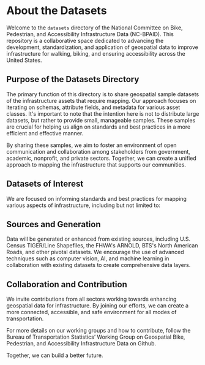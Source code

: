 # About the Datasets

Welcome to the `datasets` directory of the National Committee on Bike, Pedestrian, and Accessibility Infrastructure Data (NC-BPAID). This repository is a collaborative space dedicated to advancing the development, standardization, and application of geospatial data to improve infrastructure for walking, biking, and ensuring accessibility across the United States.

## Purpose of the Datasets Directory

The primary function of this directory is to share geospatial sample datasets of the infrastructure assets that require mapping. Our approach focuses on iterating on schemas, attribute fields, and metadata for various asset classes. It's important to note that the intention here is not to distribute large datasets, but rather to provide small, manageable samples. These samples are crucial for helping us align on standards and best practices in a more efficient and effective manner.

By sharing these samples, we aim to foster an environment of open communication and collaboration among stakeholders from government, academic, nonprofit, and private sectors. Together, we can create a unified approach to mapping the infrastructure that supports our communities.

## Datasets of Interest

We are focused on informing standards and best practices for mapping various aspects of infrastructure, including but not limited to:

## Sources and Generation

Data will be generated or enhanced from existing sources, including U.S. Census TIGER/Line Shapefiles, the FHWA's ARNOLD, BTS's North American Roads, and other pivotal datasets. We encourage the use of advanced techniques such as computer vision, AI, and machine learning in collaboration with existing datasets to create comprehensive data layers.

## Collaboration and Contribution

We invite contributions from all sectors working towards enhancing geospatial data for infrastructure. By joining our efforts, we can create a more connected, accessible, and safe environment for all modes of transportation.

For more details on our working groups and how to contribute, follow the Bureau of Transportation Statistics’ Working Group on Geospatial Bike, Pedestrian, and Accessibility Infrastructure Data on Github.

Together, we can build a better future.

